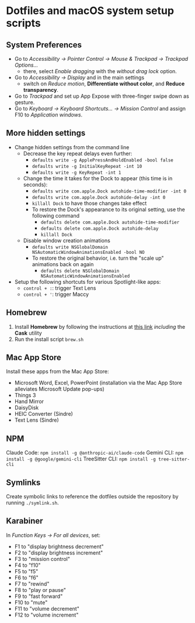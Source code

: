 # Dotfiles and macOS system setup scripts

## System Preferences
- Go to _Accessibility -> Pointer Control -> Mouse & Trackpad -> Trackpad Options..._
    - there, select _Enable dragging_ with the _without drag lock_ option.
- Go to _Accessibility -> Display_ and in the main settings
    - switch on _Reduce motion_, __Differentiate without color__, and __Reduce transparency__.
- Go to _Trackpad_ and set up App Expose with three-finger swipe down as gesture.
- Go to _Keyboard -> Keyboard Shortcuts... -> Mission Control_ and assign F10 to _Application windows_.

## More hidden settings
- Change hidden settings from the command line
    - Decrease the key repeat delays even further:
        - `defaults write -g ApplePressAndHoldEnabled -bool false`
        - `defaults write -g InitialKeyRepeat -int 10`
        - `defaults write -g KeyRepeat -int 1`
    - Change the time it takes for the Dock to appear (this time is in seconds):
        - `defaults write com.apple.Dock autohide-time-modifier -int 0`
        - `defaults write com.apple.Dock autohide-delay -int 0`
        - `killall Dock` to have those changes take effect
        - To restore the Dock's appearance to its original setting, use the following command
            - `defaults delete com.apple.Dock autohide-time-modifier`
            - `defaults delete com.apple.Dock autohide-delay`
            - `killall Dock`
    - Disable window creation animations
        - `defaults write NSGlobalDomain NSAutomaticWindowAnimationsEnabled -bool NO`
        - To restore the original behavior, i.e. turn the "scale up" animations back on again
            - `defaults delete NSGlobalDomain NSAutomaticWindowAnimationsEnabled`
- Setup the following shortcuts for various Spotlight-like apps:
    - `control + :`: trigger Text Lens
    - `control + '`: trigger Maccy

## Homebrew
1. Install __Homebrew__ by following the instructions at [this link](https://brew.sh/) _including_ the __Cask__ utility
2. Run the install script `brew.sh`

## Mac App Store
Install these apps from the Mac App Store:
- Microsoft Word, Excel, PowerPoint (installation via the Mac App Store alleviates Microsoft Update pop-ups)
- Things 3
- Hand Mirror
- DaisyDisk
- HEIC Converter (Sindre)
- Text Lens (Sindre)

## NPM
Claude Code: `npm install -g @anthropic-ai/claude-code`
Gemini CLI: `npm install -g @google/gemini-cli`
TreeSitter CLI: `npm install -g tree-sitter-cli`

## Symlinks
Create symbolic links to reference the dotfiles outside the repository by running `./symlink.sh`.

## Karabiner
In _Function Keys -> For all devices_, set:
- F1 to "display brightness decrement"
- F2 to "display brightness increment"
- F3 to "mission control"
- F4 to "f10"
- F5 to "f5"
- F6 to "f6"
- F7 to "rewind"
- F8 to "play or pause"
- F9 to "fast forward"
- F10 to "mute"
- F11 to "volume decrement"
- F12 to "volume increment"
